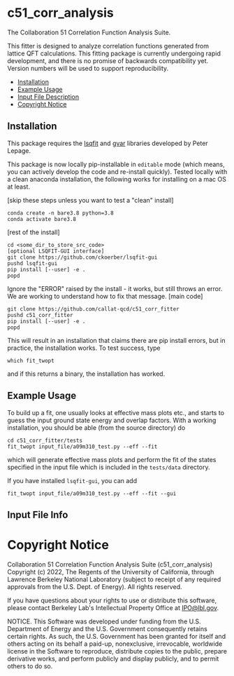 # c51_corr_analysis
The Collaboration 51 Correlation Function Analysis Suite.

This fitter is designed to analyze correlation functions generated from lattice QFT calculations.  This fitting package is currently undergoing rapid development, and there is no promise of backwards compatibility yet.  Version numbers will be used to support reproducibility.

- [Installation](#installation)
- [Example Usage](#example-usage)
- [Input File Description](#input-file-info)
- [Copyright Notice](#copyright-notice)

## Installation
This package requires the [lsqfit](https://github.com/gplepage/lsqfit) and [gvar](https://github.com/gplepage/gvar) libraries developed by Peter Lepage.

This package is now locally pip-installable in `editable` mode (which means, you can actively develop the code and re-install quickly).  Tested locally with a clean anaconda installation, the following works for installing on a mac OS at least.

[skip these steps unless you want to test a "clean" install]
```
conda create -n bare3.8 python=3.8
conda activate bare3.8
```
[rest of the install]
```
cd <some_dir_to_store_src_code>
[optional LSQFIT-GUI interface]
git clone https://github.com/ckoerber/lsqfit-gui
pushd lsqfit-gui
pip install [--user] -e .
popd
```
Ignore the "ERROR" raised by the install - it works, but still throws an error.  We are working to understand how to fix that message.
[main code]
```
git clone https://github.com/callat-qcd/c51_corr_fitter
pushd c51_corr_fitter
pip install [--user] -e .
popd
```
This will result in an installation that claims there are pip install errors, but in practice, the installation works.  To test success, type
```
which fit_twopt
```
and if this returns a binary, the installation has worked.




## Example Usage

To build up a fit, one usually looks at effective mass plots etc., and starts to guess the input ground state energy and overlap factors.  With a working installation, you should be able (from the source directory) do
```
cd c51_corr_fitter/tests
fit_twopt input_file/a09m310_test.py --eff --fit
```
which will generate effective mass plots and perform the fit of the states specified in the input file which is included in the `tests/data` directory.

If you have installed `lsqfit-gui`, you can add
```
fit_twopt input_file/a09m310_test.py --eff --fit --gui
```


## Input File Info


# Copyright Notice


Collaboration 51 Correlation Function Analysis Suite (c51_corr_analysis)
Copyright (c) 2022, The Regents of the University of California, through
Lawrence Berkeley National Laboratory (subject to receipt of any required
approvals from the U.S. Dept. of Energy). All rights reserved.

If you have questions about your rights to use or distribute this software,
please contact Berkeley Lab's Intellectual Property Office at
IPO@lbl.gov.

NOTICE.  This Software was developed under funding from the U.S. Department
of Energy and the U.S. Government consequently retains certain rights.  As
such, the U.S. Government has been granted for itself and others acting on
its behalf a paid-up, nonexclusive, irrevocable, worldwide license in the
Software to reproduce, distribute copies to the public, prepare derivative
works, and perform publicly and display publicly, and to permit others to do so.
